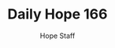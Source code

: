 ---
image: /assets/img/daily-hope-default-artwork.png
title: Daily Hope 166
number: 166
categories:
  - Daily Hope
author: Hope Staff
notes: Daily Hope 166
embed: >-
  <iframe style="border-radius:12px" src="https://open.spotify.com/embed/episode/5fc5TImI67gCmEw3RSQwy4?utm_source=generator" width="100%" height="152" frameBorder="0" allowfullscreen="" allow="autoplay; clipboard-write; encrypted-media; fullscreen; picture-in-picture" loading="lazy"></iframe>
---